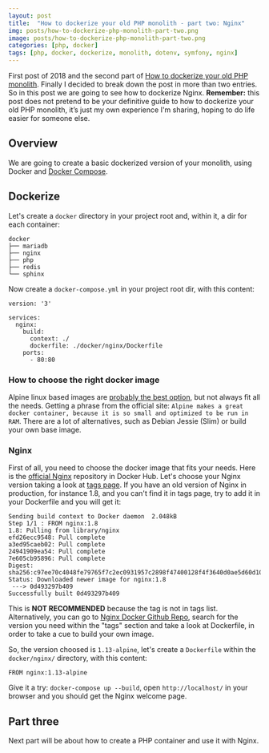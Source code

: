 ```yaml
---
layout: post
title:  "How to dockerize your old PHP monolith - part two: Nginx"
img: posts/how-to-dockerize-php-monolith-part-two.png
image: posts/how-to-dockerize-php-monolith-part-two.png
categories: [php, docker]
tags: [php, docker, dockerize, monolith, dotenv, symfony, nginx]
---
```


First post of 2018 and the second part of [How to dockerize your old PHP monolith](http://www.fabridinapoli.com/how-to-dockerize-your-php-monolith-part-one/).
Finally I decided to break down the post in more than two entries. So in this post we are going to see how to dockerize Nginx.
**Remember:** this post does not pretend to be your definitive guide to how to dockerize your old PHP monolith, it’s just my own experience I'm sharing, hoping to do life easier for someone else.

## Overview
We are going to create a basic dockerized version of your monolith, using Docker and [Docker Compose](https://docs.docker.com/compose/overview/).

## Dockerize
 
Let's create a `docker` directory in your project root and, within it, a dir for each container:
```
docker
├── mariadb
├── nginx
├── php
├── redis
└── sphinx
```

Now create a `docker-compose.yml` in your project root dir, with this content:
```
version: '3'

services:
  nginx:
    build:
      context: ./
      dockerfile: ./docker/nginx/Dockerfile
    ports:
      - 80:80
```

### How to choose the right docker image
Alpine linux based images are [probably the best option](https://blog.codeship.com/alpine-based-docker-images-make-difference-real-world-apps/), but not always fit all the needs.
Getting a phrase from the official site: `Alpine makes a great docker container, because it is so small and optimized to be run in RAM`.
There are a lot of alternatives, such as Debian Jessie (Slim) or build your own base image.

### Nginx
First of all, you need to choose the docker image that fits your needs.
Here is the [official Nginx](https://hub.docker.com/_/nginx/) repository in Docker Hub.
Let's choose your Nginx version taking a look at [tags page](https://hub.docker.com/r/library/nginx/tags/).
If you have an old version of Nginx in production, for instance 1.8, and you can't find it in tags page, try to add it in your Dockerfile
and you will get it:
```
Sending build context to Docker daemon  2.048kB
Step 1/1 : FROM nginx:1.8
1.8: Pulling from library/nginx
efd26ecc9548: Pull complete 
a3ed95caeb02: Pull complete 
24941909ea54: Pull complete 
7e605cb95896: Pull complete 
Digest: sha256:c97ee70c4048fe79765f7c2ec0931957c2898f47400128f4f3640d0ae5d60d10
Status: Downloaded newer image for nginx:1.8
 ---> 0d493297b409
Successfully built 0d493297b409
```
This is **NOT RECOMMENDED** because the tag is not in tags list.
Alternatively, you can go to [Nginx Docker Github Repo](https://github.com/nginxinc/docker-nginx), search for the version you need within the "tags"
section and take a look at Dockerfile, in order to take a cue to build your own image. 

So, the version choosed is `1.13-alpine`, let's create a `Dockerfile` within the `docker/nginx/` directory, with this content:
```
FROM nginx:1.13-alpine
```

Give it a try: `docker-compose up --build`, open `http://localhost/` in your browser and you should get the Nginx welcome page.


## Part three
Next part will be about how to create a PHP container and use it with Nginx.

